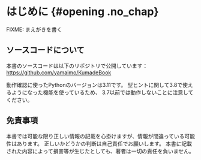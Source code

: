 # はじめに {#opening .no_chap}

FIXME: まえがきを書く

## ソースコードについて

本書のソースコードは以下のリポジトリで公開しています：<span style="margin: auto; width: 0pt;"/><br>
https://github.com/yamaimo/KumadeBook

動作確認に使ったPythonのバージョンは3.11です。
型ヒントに関して3.8で使えるようになった機能を使っているため、
3.7以前では動作しないことに注意してください。

## 免責事項

本書では可能な限り正しい情報の記載を心掛けますが、情報が間違っている可能性はあります。
正しいかどうかの判断は自己責任でお願いします。
本書に記載された内容によって損害等が生じたとしても、著者は一切の責任を負いません。
